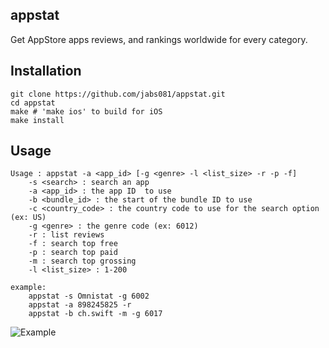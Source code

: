 ## appstat
Get AppStore apps reviews, and rankings worldwide for every category.

## Installation
	git clone https://github.com/jabs081/appstat.git
	cd appstat
	make # 'make ios' to build for iOS 
	make install

## Usage
	Usage : appstat -a <app_id> [-g <genre> -l <list_size> -r -p -f]
		-s <search> : search an app
		-a <app_id> : the app ID  to use
		-b <bundle_id> : the start of the bundle ID to use
		-c <country_code> : the country code to use for the search option (ex: US)
		-g <genre> : the genre code (ex: 6012)
		-r : list reviews
		-f : search top free
		-p : search top paid
		-m : search top grossing
		-l <list_size> : 1-200
	
	example:
		appstat -s Omnistat -g 6002
		appstat -a 898245825 -r
		appstat -b ch.swift -m -g 6017


![](http://oi57.tinypic.com/34pdkll.jpg "Example")

